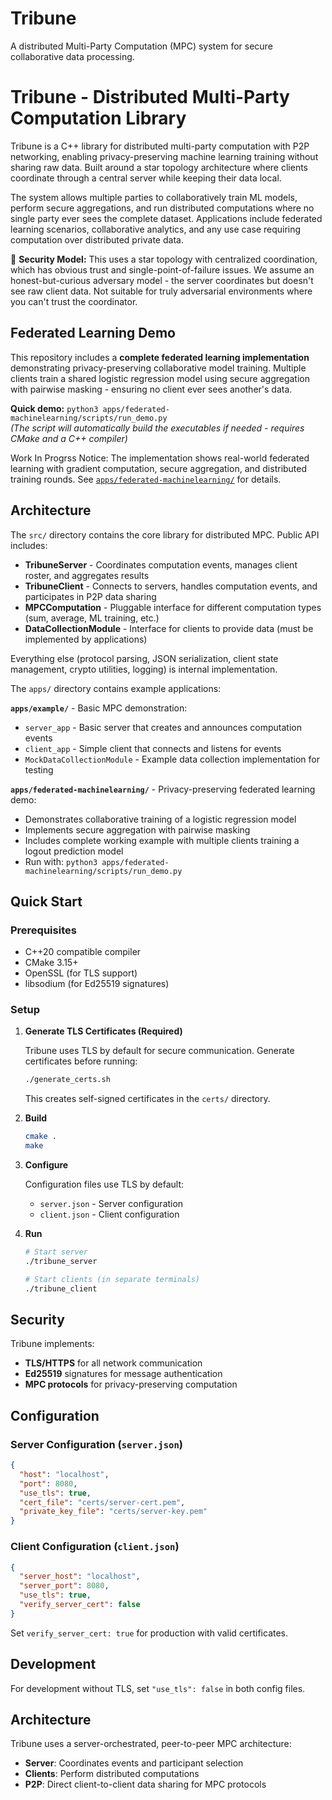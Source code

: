# Tribune

A distributed Multi-Party Computation (MPC) system for secure collaborative data processing.
# Tribune - Distributed Multi-Party Computation Library

Tribune is a C++ library for distributed multi-party computation with P2P networking, enabling privacy-preserving machine learning training without sharing raw data. Built around a star topology architecture where clients coordinate through a central server while keeping their data local.

The system allows multiple parties to collaboratively train ML models, perform secure aggregations, and run distributed computations where no single party ever sees the complete dataset. Applications include federated learning scenarios, collaborative analytics, and any use case requiring computation over distributed private data.

:speech_balloon: **Security Model:** This uses a star topology with centralized coordination, which has obvious trust and single-point-of-failure issues. We assume an honest-but-curious adversary model - the server coordinates but doesn't see raw client data. Not suitable for truly adversarial environments where you can't trust the coordinator.

## Federated Learning Demo

This repository includes a **complete federated learning implementation** demonstrating privacy-preserving collaborative model training. Multiple clients train a shared logistic regression model using secure aggregation with pairwise masking - ensuring no client ever sees another's data.

**Quick demo:** `python3 apps/federated-machinelearning/scripts/run_demo.py`  
*(The script will automatically build the executables if needed - requires CMake and a C++ compiler)*

Work In Progrss Notice: The implementation shows real-world federated learning with gradient computation, secure aggregation, and distributed training rounds. See [`apps/federated-machinelearning/`](apps/federated-machinelearning/) for details.

## Architecture

The `src/` directory contains the core library for distributed MPC. Public API includes:
- **TribuneServer** - Coordinates computation events, manages client roster, and aggregates results
- **TribuneClient** - Connects to servers, handles computation events, and participates in P2P data sharing
- **MPCComputation** - Pluggable interface for different computation types (sum, average, ML training, etc.)
- **DataCollectionModule** - Interface for clients to provide data (must be implemented by applications)

Everything else (protocol parsing, JSON serialization, client state management, crypto utilities, logging) is internal implementation.

The `apps/` directory contains example applications:

**`apps/example/`** - Basic MPC demonstration:
- `server_app` - Basic server that creates and announces computation events
- `client_app` - Simple client that connects and listens for events
- `MockDataCollectionModule` - Example data collection implementation for testing

**`apps/federated-machinelearning/`** - Privacy-preserving federated learning demo:
- Demonstrates collaborative training of a logistic regression model
- Implements secure aggregation with pairwise masking
- Includes complete working example with multiple clients training a logout prediction model
- Run with: `python3 apps/federated-machinelearning/scripts/run_demo.py`


## Quick Start

### Prerequisites
- C++20 compatible compiler
- CMake 3.15+
- OpenSSL (for TLS support)
- libsodium (for Ed25519 signatures)

### Setup

1. **Generate TLS Certificates (Required)**
   
   Tribune uses TLS by default for secure communication. Generate certificates before running:
   ```bash
   ./generate_certs.sh
   ```
   
   This creates self-signed certificates in the `certs/` directory.

2. **Build**
   ```bash
   cmake .
   make
   ```

3. **Configure**
   
   Configuration files use TLS by default:
   - `server.json` - Server configuration
   - `client.json` - Client configuration

4. **Run**
   ```bash
   # Start server
   ./tribune_server
   
   # Start clients (in separate terminals)
   ./tribune_client
   ```

## Security

Tribune implements:
- **TLS/HTTPS** for all network communication
- **Ed25519** signatures for message authentication
- **MPC protocols** for privacy-preserving computation

## Configuration

### Server Configuration (`server.json`)
```json
{
  "host": "localhost",
  "port": 8080,
  "use_tls": true,
  "cert_file": "certs/server-cert.pem",
  "private_key_file": "certs/server-key.pem"
}
```

### Client Configuration (`client.json`)
```json
{
  "server_host": "localhost",
  "server_port": 8080,
  "use_tls": true,
  "verify_server_cert": false
}
```

Set `verify_server_cert: true` for production with valid certificates.

## Development

For development without TLS, set `"use_tls": false` in both config files.

## Architecture

Tribune uses a server-orchestrated, peer-to-peer MPC architecture:
- **Server**: Coordinates events and participant selection
- **Clients**: Perform distributed computations
- **P2P**: Direct client-to-client data sharing for MPC protocols
